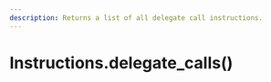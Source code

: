 ```yaml
---
description: Returns a list of all delegate call instructions.
---
```


# Instructions.delegate\_calls()

##
